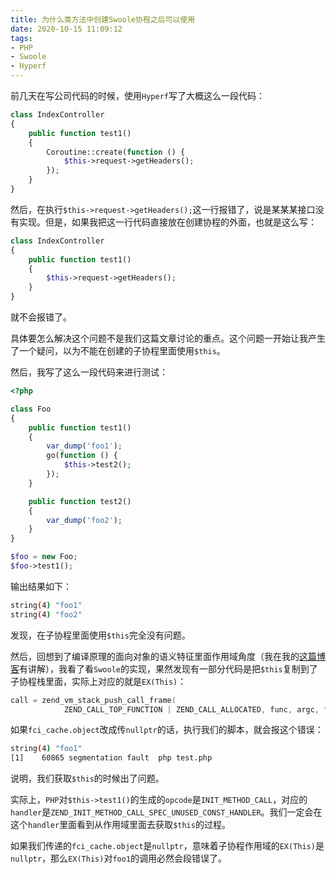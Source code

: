 ```yaml
---
title: 为什么类方法中创建Swoole协程之后可以使用
date: 2020-10-15 11:09:12
tags:
- PHP
- Swoole
- Hyperf
---
```


前几天在写公司代码的时候，使用`Hyperf`写了大概这么一段代码：

```php
class IndexController
{
    public function test1()
    {
        Coroutine::create(function () {
            $this->request->getHeaders();
        });
    }
}
```

然后，在执行`$this->request->getHeaders();`这一行报错了，说是某某某接口没有实现。但是，如果我把这一行代码直接放在创建协程的外面，也就是这么写：

```php
class IndexController
{
    public function test1()
    {
        $this->request->getHeaders();
    }
}
```

就不会报错了。

具体要怎么解决这个问题不是我们这篇文章讨论的重点。这个问题一开始让我产生了一个疑问，以为不能在创建的子协程里面使用`$this`。

然后，我写了这么一段代码来进行测试：

```php
<?php

class Foo
{
    public function test1()
    {
        var_dump('foo1');
        go(function () {
            $this->test2();
        });
    }

    public function test2()
    {
        var_dump('foo2');
    }
}

$foo = new Foo;
$foo->test1();
```

输出结果如下：

```bash
string(4) "foo1"
string(4) "foo2"
```

发现，在子协程里面使用`$this`完全没有问题。

然后，回想到了编译原理的面向对象的语义特征里面作用域角度（我在我的[这篇博客](https://huanghantao.github.io/2020/09/07/面向对象的语义特征/)有讲解），我看了看`Swoole`的实现，果然发现有一部分代码是把`$this`复制到了子协程栈里面，实际上对应的就是`EX(This)`：

```cpp
call = zend_vm_stack_push_call_frame(
            ZEND_CALL_TOP_FUNCTION | ZEND_CALL_ALLOCATED, func, argc, fci_cache.called_scope, fci_cache.object);
```

如果`fci_cache.object`改成传`nullptr`的话，执行我们的脚本，就会报这个错误：

```bash
string(4) "foo1"
[1]    60865 segmentation fault  php test.php
```

说明，我们获取`$this`的时候出了问题。

实际上，`PHP`对`$this->test1()`的生成的`opcode`是`INIT_METHOD_CALL`，对应的`handler`是`ZEND_INIT_METHOD_CALL_SPEC_UNUSED_CONST_HANDLER`。我们一定会在这个`handler`里面看到从作用域里面去获取`$this`的过程。

如果我们传递的`fci_cache.object`是`nullptr`，意味着子协程作用域的`EX(This)`是`nullptr`，那么`EX(This)`对`foo1`的调用必然会段错误了。
